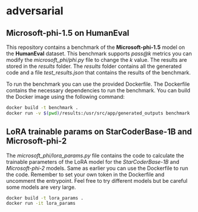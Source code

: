 # adversarial



## Microsoft-phi-1.5 on HumanEval

This repository contains a benchmark of the **Microsoft-phi-1.5** model on the **HumanEval** dataset.
This benchmark supports *pass@k* metrics you can modify the *microsoft_phi/phi.py* file to change the *k* value.
The results are stored in the *results* folder. The *results* folder contains all the generated code and a file *test_results.json* that contains the results of the benchmark.

To run the benchmark you can use the provided Dockerfile. The Dockerfile contains the necessary dependencies to run the benchmark. You can build the Docker image using the following command:

```bash
docker build -t benchmark .
docker run -v $(pwd)/results:/usr/src/app/generated_outputs benchmark
```

## LoRA trainable params on StarCoderBase-1B and Microsoft-phi-2

The *microsoft_phi/lora_params.py* file contains the code to calculate the trainable parameters of the LoRA model for the *StarCoderBase-1B* and *Microsoft-phi-2* models.
Same as earlier you can use the Dockerfile to run the code. Remember to set your own token in the Dockerfile and uncomment the entrypoint.
Feel free to try different models but be careful some models are very large.

```bash
docker build -t lora_params .
docker run -it lora_params
```


